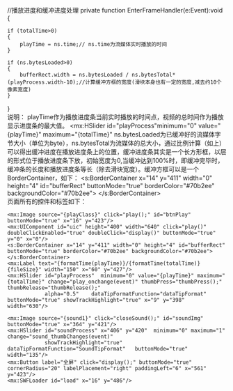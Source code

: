//播放进度和缓冲进度处理
private function EnterFrameHandler(e:Event):void
{ 
   
    if (totalTime>0)
    { 
        playTime = ns.time;// ns.time为流媒体实时播放的时间
    }
   
    if (ns.bytesLoaded>0)
    { 
        bufferRect.width = ns.bytesLoaded / ns.bytesTotal*(playProcess.width-10);//计算缓冲方框的宽度(滑块本身也有一定的宽度,减去约10个像素宽度)
    }              
   
}  
说明：
   playTime作为播放进度条当前实时播放的时间点，视频的总时间作为播放显示进度条的最大值。
    <mx:HSlider id="playProcess"minimum="0" value="{playTime}" maximum="{totalTime}" 
   ns.bytesLoaded为已缓冲好的流媒体字节大小（单位为byte），ns.bytesTotal为流媒体的总大小，通过比例计算（如上）可以得出缓冲进度在播放进度条上的位置，缓冲进度条其实是一个长方形框，以层的形式位于播放进度条下放，初始宽度为0,当缓冲达到100%时，即缓冲完毕时，缓冲条的长度和播放进度条等长（除去滑块宽度）。缓冲方框可以是一个BorderContainer，如下：
    <s:BorderContainer x="14" y="411" width="0" height="4" id="bufferRect" buttonMode="true" borderColor="#70b2ee" backgroundColor="#70b2ee">
    </s:BorderContainer>    
页面所有的控件和标签如下：

    <mx:Image source="{playClass}" click="play();" id="btnPlay" buttonMode="true" x="16" y="423"/>  
    <mx:UIComponent id="uic" height="400" width="640" click="play()" doubleClickEnabled="true" doubleClick="display()" buttonMode="true" y="0" x="0"/> 
    <s:BorderContainer x="14" y="411" width="0" height="4" id="bufferRect" buttonMode="true" borderColor="#70b2ee" backgroundColor="#70b2ee">
    </s:BorderContainer>
    <mx:Label text="{formatTime(playTime)}/{formatTime(totalTime)}                    {fileSize}" width="150" x="60" y="427"/>
    <mx:HSlider id="playProcess"  minimum="0" value="{playTime}" maximum="{totalTime}" change="play_onchange(event)" thumbPress="thumbPress();"  thumbRelease="thumbRelease();"
                alpha="0.5"    dataTipFormatFunction="dataTipFormat" buttonMode="true" showTrackHighlight="true" x="9" y="398" width="630"/>
    
    <mx:Image source="{sound1}" click="closeSound();" id="soundImg" buttonMode="true" x="364" y="421"/>
    <mx:HSlider id="soundProcess" x="406" y="420"  minimum="0" maximum="1" change="sound_thumbChanges(event)"  
                showTrackHighlight="true" dataTipFormatFunction="SoundTipFormat"   buttonMode="true"  width="135"/>  
    <mx:Button label="全屏" click="display();" buttonMode="true" cornerRadius="20" labelPlacement="right" paddingLeft="6" x="561" y="423"/>
    <mx:SWFLoader id="load" x="16" y="486"/>